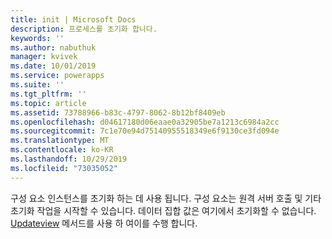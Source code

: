 ```yaml
---
title: init | Microsoft Docs
description: 프로세스를 초기화 합니다.
keywords: ''
ms.author: nabuthuk
manager: kvivek
ms.date: 10/01/2019
ms.service: powerapps
ms.suite: ''
ms.tgt_pltfrm: ''
ms.topic: article
ms.assetid: 73788966-b83c-4797-8062-8b12bf8409eb
ms.openlocfilehash: d04617180d06eaae0a32905be7a1213c6984a2cc
ms.sourcegitcommit: 7c1e70e94d75140955518349e6f9130ce3fd094e
ms.translationtype: MT
ms.contentlocale: ko-KR
ms.lasthandoff: 10/29/2019
ms.locfileid: "73035052"
---
```

구성 요소 인스턴스를 초기화 하는 데 사용 됩니다. 구성 요소는 원격 서버 호출 및 기타 초기화 작업을 시작할 수 있습니다. 데이터 집합 값은 여기에서 초기화할 수 없습니다. [Updateview](../updateview.md) 메서드를 사용 하 여이를 수행 합니다.